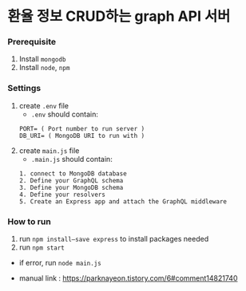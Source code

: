 # 환율 정보 CRUD하는 graph API 서버

### Prerequisite
1. Install `mongodb`
2. Install `node`, `npm`
### Settings
1. create `.env` file
    - `.env` should contain: 
    ```
    PORT= ( Port number to run server )
    DB_URI= ( MongoDB URI to run with )
    ```
2. create `main.js` file
    -  `.main.js` should contain:
    ```
    1. connect to MongoDB database
    2. Define your GraphQL schema
    3. Define your MongoDB schema
    4. Define your resolvers
    5. Create an Express app and attach the GraphQL middleware
    ```

### How to run
1. run `npm install—save express` to install packages needed
2. run `npm start`
- if error, run `node main.js`




- manual link : https://parknayeon.tistory.com/6#comment14821740

